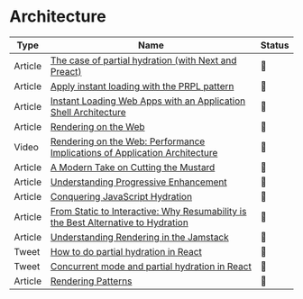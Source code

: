 # Architecture

| Type    | Name                                                                                                                                                                                              | Status          |
| ------- | ------------------------------------------------------------------------------------------------------------------------------------------------------------------------------------------------- | --------------- |
| Article | [The case of partial hydration (with Next and Preact)](https://medium.com/@luke_schmuke/how-we-achieved-the-best-web-performance-with-partial-hydration-20fab9c808d5)                             | :bookmark_tabs: |
| Article | [Apply instant loading with the PRPL pattern](https://web.dev/apply-instant-loading-with-prpl)                                                                                                    | :bookmark_tabs: |
| Article | [Instant Loading Web Apps with an Application Shell Architecture](https://developers.google.com/web/updates/2015/11/app-shell)                                                                    | :bookmark_tabs: |
| Article | [Rendering on the Web](https://developers.google.com/web/updates/2019/02/rendering-on-the-web)                                                                                                    | :bookmark_tabs: |
| Video   | [Rendering on the Web: Performance Implications of Application Architecture](https://www.youtube.com/watch?v=k-A2VfuUROg)                                                                         | :bookmark_tabs: |
| Article | [A Modern Take on Cutting the Mustard](https://snugug.com/musings/modern-cutting-the-mustard)                                                                                                     | :bookmark_tabs: |
| Article | [Understanding Progressive Enhancement](https://alistapart.com/article/understandingprogressiveenhancement)                                                                                       | :bookmark_tabs: |
| Article | [Conquering JavaScript Hydration](https://dev.to/ryansolid/conquering-javascript-hydration-a9f)                                                                                                   | :bookmark_tabs: |
| Article | [From Static to Interactive: Why Resumability is the Best Alternative to Hydration](https://www.builder.io/blog/from-static-to-interactive-why-resumability-is-the-best-alternative-to-hydration) | :bookmark_tabs: |
| Article | [Understanding Rendering in the Jamstack](https://bejamas.io/blog/understanding-rendering-in-the-jamstack/)                                                                                       | :bookmark_tabs: |
| Tweet   | [How to do partial hydration in React](https://twitter.com/iamakulov/status/1437415799514271746)                                                                                                  | :bookmark_tabs: |
| Tweet   | [Concurrent mode and partial hydration in React](https://twitter.com/dan_abramov/status/1200111677833973760)                                                                                      | :bookmark_tabs: |
| Article | [Rendering Patterns](https://www.patterns.dev/posts/rendering-patterns)                                                                                                                           | :bookmark_tabs: |
